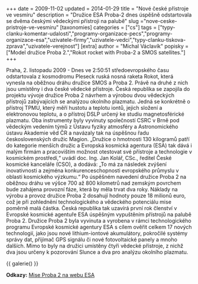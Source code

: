 +++
date = 2009-11-02
updated = 2014-01-29
title = "Nové české přístroje ve vesmíru"
description = "Družice ESA Proba-2 dnes úspěšně odstartovala se dvěma českými vědeckými přístroji na palubě"
slug ="nove-ceske-pristroje-ve-vesmiru"
[taxonomies]
categories = ["cs"]
tags = ["typy-clanku-komentar-udalosti","programy-organizace-pecs","programy-organizace-esa","uzivatele-firmy","uzivatele-vedci","typy-clanku-tiskova-zprava","uzivatele-verejnost"]
[extra]
author = "Michal Václavík"
popisky = ["Model družice Proba 2.","Rokot rocket with Proba-2 a SMOS satellites."]
+++

Praha, 2. listopadu 2009 - Dnes ve 2:50:51 středoevropského času odstartovala z kosmodromu Pleseck ruská nosná raketa Rokot, která vynesla na oběžnou dráhu družice SMOS a Proba 2. Právě na druhé z nich jsou umístěny i dva české vědecké přístroje. Česká republika se zapojila do projektu vývoje družice Proba 2 návrhem a výrobou dvou vědeckých přístrojů zabývajících se analýzou okolního plazmatu. Jedná se konkrétně o přístroj TPMU, který měří hustotu a teplotu iontů, jejich složení a elektronovou teplotu, a o přístroj DSLP určený ke studiu magnetosférické plazmatu. Oba instrumenty byly vyvinuty společností CSRC v Brně pod vědeckým vedením týmů z Ústavu fyziky atmosféry a Astronomického ústavu Akademie věd ČR a navázaly tak na úspěšnou řadu československých družic Magion. „Družice o hmotnosti 130 kilogramů patří do kategorie menších družic a Evropská kosmická agentura (ESA) tak dává i malým firmám a pracovištím možnost otestovat své přístroje a technologie v kosmickém prostředí,“ uvádí doc. Ing. Jan Kolář, CSc., ředitel České kosmické kanceláře (CSO), a dodává: „To má za následek zvýšení inovativnosti a zejména konkurenceschopnosti evropského průmyslu v oblasti kosmického výzkumu.“ Po úspěšném navedení družice Proba 2 na oběžnou dráhu ve výšce 700 až 800 kilometrů nad zemským povrchem bude zahájena provozní fáze, která by měla trvat dva roky. Náklady na výrobu a provoz družice Proba 2 dosahují hodnoty pouze 18 milionů euro, což je při zohlednění technologického a vědeckého potenciálu mise poměrně malá částka. Česká republika tak uzavírá první rok členství v Evropské kosmické agentuře ESA úspěšným vypuštěním přístrojů na palubě Proba 2. Družice Proba 2 byla vyvinuta a vyrobena v rámci technologického programu Evropské kosmické agentury ESA s cílem ověřit celkem 17 nových technologií, jako jsou nové lithium-iontové akumulátory, pokročilé systémy správy dat, přijímač GPS signálu či nové fotovoltaické panely a mnoho dalších. Mimo to byly na družici umístěny čtyři vědecké přístroje, z nichž dva jsou určeny k pozorování Slunce a dva pro analýzu okolního plazmatu.

{{ galerie() }}

**Odkazy:**
[Mise Proba 2 na webu ESA]

[Mise Proba 2 na webu ESA]: http://www.esa.int/Our_Activities/Technology/Proba_Missions/About_Proba-2
